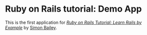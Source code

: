 # Ruby on Rails tutorial: Demo App

This is the first application for [*Ruby on Rails Tutorial: Learn Rails by Example*](http://www.yahoo.co.uk/) by [Simon Bailey](http://www.google.co.uk/).
